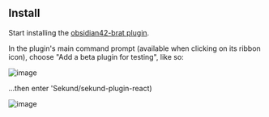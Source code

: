 ## Install

Start installing the [obsidian42-brat plugin](https://github.com/TfTHacker/obsidian42-brat).

In the plugin's main command prompt (available when clicking on its ribbon icon), choose "Add a beta plugin for testing", like so:

![image](https://user-images.githubusercontent.com/41804/145723319-9e569b3c-a9d1-4e63-9a1c-d084b021454a.png)

...then enter 'Sekund/sekund-plugin-react)

![image](https://user-images.githubusercontent.com/41804/145723280-38d55268-0f0c-429f-b21c-8d4f0fbade11.png)

